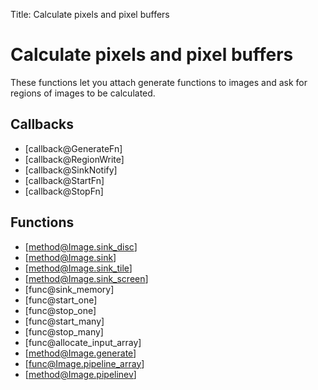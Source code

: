Title: Calculate pixels and pixel buffers

<!-- libvips/iofuncs/generate.c -->

# Calculate pixels and pixel buffers

These functions let you attach generate functions to images and ask for
regions of images to be calculated.

## Callbacks

* [callback@GenerateFn]
* [callback@RegionWrite]
* [callback@SinkNotify]
* [callback@StartFn]
* [callback@StopFn]

## Functions

* [method@Image.sink_disc]
* [method@Image.sink]
* [method@Image.sink_tile]
* [method@Image.sink_screen]
* [func@sink_memory]
* [func@start_one]
* [func@stop_one]
* [func@start_many]
* [func@stop_many]
* [func@allocate_input_array]
* [method@Image.generate]
* [func@Image.pipeline_array]
* [method@Image.pipelinev]
